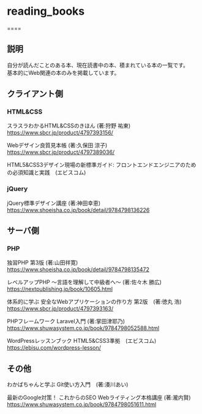 # reading_books
====

## 説明
自分が読んだことのある本、現在読書中の本、積まれている本の一覧です。  
基本的にWeb関連の本のみを掲載しています。  
  
  
## クライアント側
### HTML&CSS
スラスラわかるHTML&CSSのきほん (著:狩野 祐東)  
https://www.sbcr.jp/product/4797393156/  
  
Webデザイン良質見本帳 (著:久保田 涼子)  
https://www.sbcr.jp/product/4797389036/  

HTML5&CSS3デザイン現場の新標準ガイド: フロントエンドエンジニアのための必須知識と実践　(エビスコム)  

  
### jQuery
jQuery標準デザイン講座 (著:神田幸恵)  
https://www.shoeisha.co.jp/book/detail/9784798136226  
  
  
## サーバ側 
### PHP
独習PHP 第3版 (著:山田祥寛)  
https://www.shoeisha.co.jp/book/detail/9784798135472  

レベルアップPHP ～言語を理解して中級者へ～ (著:佐々木 勝広)  
https://nextpublishing.jp/book/10605.html 

体系的に学ぶ 安全なWebアプリケーションの作り方 第2版　(著:徳丸 浩)  
https://www.sbcr.jp/product/4797393163/ 

PHPフレームワーク Laravel入門 (著:掌田津耶乃)  
https://www.shuwasystem.co.jp/book/9784798052588.html 

WordPressレッスンブック HTML5&CSS3準拠　(エビスコム)  
https://ebisu.com/wordpress-lesson/ 

  
## その他
わかばちゃんと学ぶ Git使い方入門　(著:湊川あい)  

最新のGoogle対策！ これからのSEO Webライティング本格講座 (著:瀧内賢)  
https://www.shuwasystem.co.jp/book/9784798051611.html  
  
